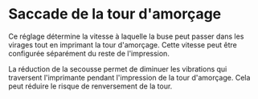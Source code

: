 Saccade de la tour d'amorçage
====
Ce réglage détermine la vitesse à laquelle la buse peut passer dans les virages tout en imprimant la tour d'amorçage. Cette vitesse peut être configurée séparément du reste de l'impression.

La réduction de la secousse permet de diminuer les vibrations qui traversent l'imprimante pendant l'impression de la tour d'amorçage. Cela peut réduire le risque de renversement de la tour.

<!--if cura_version <= 4.1:La secousse de la tour d'amorçage a un effet significatif si la tour d'amorçage carrée est utilisée, car il y a en fait des coins à prendre. Avec une tour d'amorçage ronde, l'effet de cette secousse est négligeable car les coins de la tour d'amorçage sont tous très obtus. Il n'y a pas beaucoup de changement de direction, donc même une petite secousse permet à la buse de continuer à la vitesse maximale.-->
